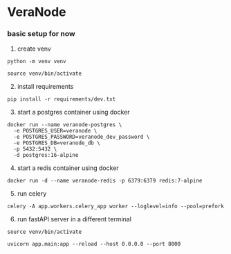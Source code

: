 # VeraNode

### basic setup for now

1. create venv
``` 
python -m venv venv

source venv/bin/activate
```

2. install requirements
```
pip install -r requirements/dev.txt
```

3. start a postgres container using docker
```
docker run --name veranode-postgres \
  -e POSTGRES_USER=veranode \
  -e POSTGRES_PASSWORD=veranode_dev_password \
  -e POSTGRES_DB=veranode_db \
  -p 5432:5432 \
  -d postgres:16-alpine
```

4. start a redis container using docker
```
docker run -d --name veranode-redis -p 6379:6379 redis:7-alpine
```

5. run celery
```
celery -A app.workers.celery_app worker --loglevel=info --pool=prefork
```

6. run fastAPI server in a different terminal

```
source venv/bin/activate

uvicorn app.main:app --reload --host 0.0.0.0 --port 8000
```